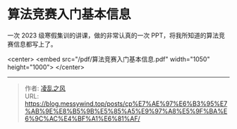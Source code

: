 # 算法竞赛入门基本信息

一次 2023 级寒假集训的讲课，做的非常认真的一次 PPT，将我所知道的算法竞赛信息都写上了。

&lt;center&gt;
	&lt;embed src=&#34;/pdf/算法竞赛入门基本信息.pdf&#34; width=&#34;1050&#34; height=&#34;1000&#34;&gt;
&lt;/center&gt;

---

> 作者: [凌乱之风](https://github.com/messywind)  
> URL: https://blog.messywind.top/posts/cp%E7%AE%97%E6%B3%95%E7%AB%9E%E8%B5%9B%E5%85%A5%E9%97%A8%E5%9F%BA%E6%9C%AC%E4%BF%A1%E6%81%AF/  

